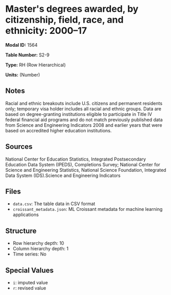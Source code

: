 # Master's degrees awarded, by citizenship, field, race, and ethnicity: 2000&#8211;17

**Modal ID:** 1564

**Table Number:** S2-9

**Type:** RH (Row Hierarchical)

**Units:** (Number)

## Notes

Racial and ethnic breakouts include U.S. citizens and permanent residents only; temporary visa holder includes all racial and ethnic groups. Data are based on degree-granting institutions eligible to participate in Title IV federal financial aid programs and do not match previously published data from Science and Engineering Indicators 2008 and earlier years that were based on accredited higher education institutions.

## Sources

National Center for Education Statistics, Integrated Postsecondary Education Data System (IPEDS), Completions Survey; National Center for Science and Engineering Statistics, National Science Foundation, Integrated Data System (IDS).Science and Engineering Indicators

## Files

- `data.csv`: The table data in CSV format
- `croissant_metadata.json`: ML Croissant metadata for machine learning applications

## Structure

- Row hierarchy depth: 10
- Column hierarchy depth: 1
- Time series: No

## Special Values

- `i`: imputed value
- `r`: revised value
